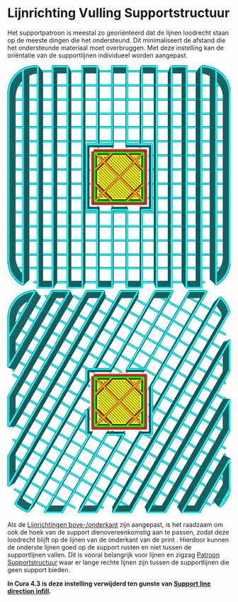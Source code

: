 Lijnrichting Vulling Supportstructuur
====
Het supportpatroon is meestal zo georiënteerd dat de lijnen loodrecht staan op de meeste dingen die het ondersteund. Dit minimaliseert de afstand die het ondersteunde materiaal moet overbruggen. Met deze instelling kan de oriëntatie van de supportlijnen individueel worden aangepast.

<!--screenshot {
"image_path": "support_infill_angle_0.png",
"modellen": [{"script": "umbrella_square_rounded.scad"}],
"camera_positie": [0, 0, 180],
"instellingen": {
    "support_enable": waar,
    "support_infill_angles": [0]
},
"laag": 160,
"kleuren": 64
}-->
<!--screenshot {
"image_path": "support_infill_angle_30.png",
"modellen": [{"script": "umbrella_square_rounded.scad"}],
"camera_positie": [0, 0, 180],
"instellingen": {
    "support_enable": waar,
    "support_infill_angles": [30]
},
"laag": 160,
"kleuren": 64
}-->
![Een hoek van 0°](../../../articles/images/support_infill_angle_0.png)
![Een hoek van 30°](../../../articles/images/support_infill_angle_30.png)

Als de [Lijnrichtingen bove-/onderkant](../top_bottom/skin_angles.md) zijn aangepast, is het raadzaam om ook de hoek van de support dienovereenkomstig aan te passen, zodat deze loodrecht blijft op de lijnen van de onderkant van de print . Hierdoor kunnen de onderste lijnen goed op de support rusten en niet tussen de supportlijnen vallen. Dit is vooral belangrijk voor lijnen en zigzag [Patroon Supportstructuur](support_pattern.md) waar er lange rechte lijnen zijn tussen de supportlijnen die geen support bieden.

<!--if cura_version >= 4.3-->
**In Cura 4.3 is deze instelling verwijderd ten gunste van [Support line direction infill](support_infill_angles.md).**
<!--endif-->